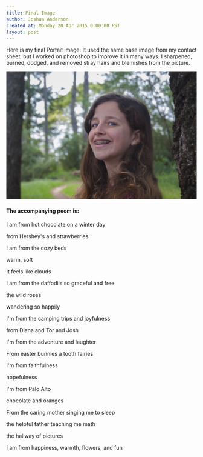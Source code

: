 ```yaml
---
title: Final Image
author: Joshua Anderson
created_at: Monday 20 Apr 2015 0:00:00 PST
layout: post
---
```


Here is my final Portait image. It used the same base image from my contact sheet, but I worked on photoshop to improve it in many ways.
I sharpened, burned, dodged, and removed stray hairs and blemishes from the picture.

<img class="post-image" src="/images/port-final.jpg" alt="">

#### The accompanying peom is:

I am from hot chocolate on a winter day

from Hershey's and strawberries

I am from the cozy beds

warm, soft

It feels like clouds

I am from the daffodils so graceful and free

the wild roses

wandering so happily

I'm from the camping trips and joyfulness

from Diana and Tor and Josh

I'm from the adventure and laughter

From easter bunnies a tooth fairies

I'm from faithfulness

hopefulness

I'm from Palo Alto

chocolate and oranges

From the caring mother singing me to sleep

the helpful father teaching me math

the hallway of pictures

I am from happiness, warmth, flowers, and fun
